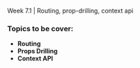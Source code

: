 Week 7.1 | Routing, prop-drilling, context api

### Topics to be cover:
- **Routing**
- **Props Drilling**
- **Context API**